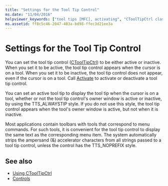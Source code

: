 ```yaml
---
title: "Settings for the Tool Tip Control"
ms.date: "11/04/2016"
helpviewer_keywords: ["tool tips [MFC], activating", "CToolTipCtrl class [MFC], settings"]
ms.assetid: ff8c5c46-2047-403a-bd98-ffec3d21ee3a
---
```

# Settings for the Tool Tip Control

You can set the tool tip control ([CToolTipCtrl](../mfc/reference/ctooltipctrl-class.md)) to be either active or inactive. When you set it to be active, the tool tip control appears when the cursor is on a tool. When you set it to be inactive, the tool tip control does not appear, even if the cursor is on a tool. Call [Activate](../mfc/reference/ctooltipctrl-class.md#activate) to activate or deactivate a tool tip control.

You can set an active tool tip to display the tool tip when the cursor is on a tool, whether or not the tool tip control's owner window is active or inactive, by using the TTS_ALWAYSTIP style. If you do not use this style, the tool tip control appears when the tool's owner window is active, but not when it is inactive.

Most applications contain toolbars with tools that correspond to menu commands. For such tools, it is convenient for the tool tip control to display the same text as the corresponding menu item. The system automatically strips the ampersand (&) accelerator characters from all strings passed to a tool tip control, unless the control has the TTS_NOPREFIX style.

## See also

- [Using CToolTipCtrl](../mfc/using-ctooltipctrl.md)
- [Controls](../mfc/controls-mfc.md)
